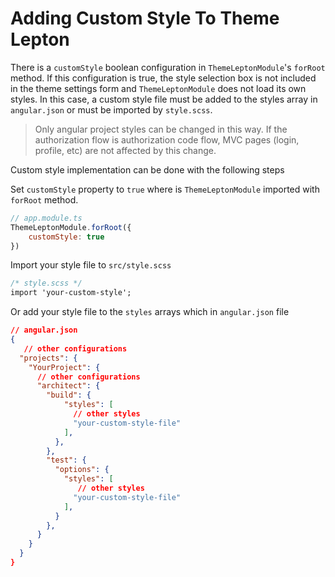 # Adding Custom Style To Theme Lepton

There is a `customStyle` boolean configuration in `ThemeLeptonModule`'s `forRoot` method. If this configuration is true, the style selection box is not included in the theme settings form and `ThemeLeptonModule` does not load its own styles. In this case, a custom style file must be added to the styles array in `angular.json` or must be imported by `style.scss`.

> Only angular project styles can be changed in this way. If the authorization flow is authorization code flow, MVC pages (login, profile, etc) are not affected by this change.

Custom style implementation can be done with the following steps

Set `customStyle` property to `true` where is `ThemeLeptonModule` imported with `forRoot` method. 
```javascript
// app.module.ts
ThemeLeptonModule.forRoot({
    customStyle: true
})
```
Import your style file to `src/style.scss`
```css
/* style.scss */
import 'your-custom-style';
```
Or add your style file to the `styles` arrays which in `angular.json` file 
```json
// angular.json
{
   // other configurations 
  "projects": {
    "YourProject": {
      // other configurations
      "architect": {
        "build": {
            "styles": [
              // other styles  
              "your-custom-style-file"
            ],
          },
        },
        "test": {
          "options": {
            "styles": [
               // other styles  
              "your-custom-style-file"
            ],
          }
        },
      }
    }
  }
}
```